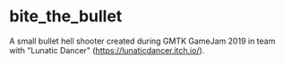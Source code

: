 # bite_the_bullet
A small bullet hell shooter created during GMTK GameJam 2019 in team with "Lunatic Dancer" (https://lunaticdancer.itch.io/).
